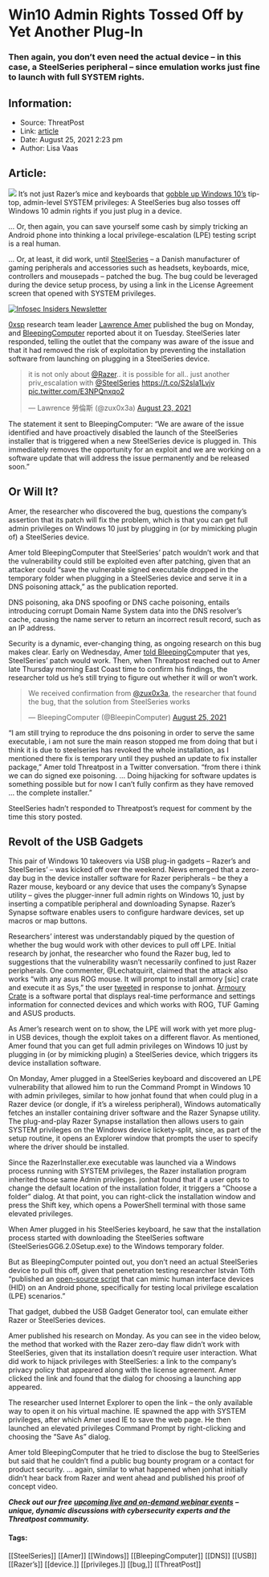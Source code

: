 # Win10 Admin Rights Tossed Off by Yet Another Plug-In
### Then again, you don’t even need the actual device – in this case, a SteelSeries peripheral – since emulation works just fine to launch with full SYSTEM rights. 

## Information:
+ Source: ThreatPost
+ Link: [article](https://kasperskycontenthub.com/threatpost-global/?p=168927)
+ Date: August 25, 2021  2:23 pm
+ Author: Lisa Vaas


## Article:
![](https://media.threatpost.com/wp-content/uploads/sites/103/2021/08/25141841/steel-series-e1629915533369.jpeg)
It’s not just Razer’s mice and keyboards that [gobble up Windows 10’s](https://threatpost.com/windows-10-admin-rights-razer-devices-mouse-peripherals/168855/) tip-top, admin-level SYSTEM privileges: A SteelSeries bug also tosses off Windows 10 admin rights if you just plug in a device.


… Or, then again, you can save yourself some cash by simply tricking an Android phone into thinking a local privilege-escalation (LPE) testing script is a real human.


… Or, at least, it did work, until [SteelSeries](https://steelseries.com/) – a Danish manufacturer of gaming peripherals and accessories such as headsets, keyboards, mice, controllers and mousepads – patched the bug. The bug could be leveraged during the device setup process, by using a link in the License Agreement screen that opened with SYSTEM privileges.


[![Infosec Insiders Newsletter](https://media.threatpost.com/wp-content/uploads/sites/103/2021/07/10165815/infosec_insiders_in_article_promo.png)](https://threatpost.com/infosec-insider-subscription-page/?utm_source=ART&utm_medium=ART&utm_campaign=InfosecInsiders_Newsletter_Promo/)


[0xsp](http://0xsp.com/) research team leader [Lawrence Amer](https://twitter.com/zux0x3a) published the bug on Monday, and [BleepingComputer](https://www.bleepingcomputer.com/news/security/steelseries-bug-gives-windows-10-admin-rights-by-plugging-in-a-device/) reported about it on Tuesday. SteelSeries later responded, telling the outlet that the company was aware of the issue and that it had removed the risk of exploitation by preventing the installation software from launching on plugging in a SteelSeries device.



> 
> it is not only about [@Razer](https://twitter.com/Razer?ref_src=twsrc%5Etfw).. it is possible for all.. just another priv\_escalation with [@SteelSeries](https://twitter.com/SteelSeries?ref_src=twsrc%5Etfw) <https://t.co/S2sIa1Lvjv> [pic.twitter.com/E3NPQnxqo2](https://t.co/E3NPQnxqo2)
> 
> 
> — Lawrence 勞倫斯 (@zux0x3a) [August 23, 2021](https://twitter.com/zux0x3a/status/1429841541036527616?ref_src=twsrc%5Etfw)
> 
> 



The statement it sent to BleepingComputer: “We are aware of the issue identified and have proactively disabled the launch of the SteelSeries installer that is triggered when a new SteelSeries device is plugged in. This immediately removes the opportunity for an exploit and we are working on a software update that will address the issue permanently and be released soon.”


Or Will It?
-----------


Amer, the researcher who discovered the bug, questions the company’s assertion that its patch will fix the problem, which is that you can get full admin privileges on Windows 10 just by plugging in (or by mimicking plugin of) a SteelSeries device.


Amer told BleepingComputer that SteelSeries’ patch wouldn’t work and that the vulnerability could still be exploited even after patching, given that an attacker could “save the vulnerable signed executable dropped in the temporary folder when plugging in a SteelSeries device and serve it in a DNS poisoning attack,” as the publication reported.


DNS poisoning, aka DNS spoofing or DNS cache poisoning, entails introducing corrupt Domain Name System data into the DNS resolver’s cache, causing the name server to return an incorrect result record, such as an IP address.


Security is a dynamic, ever-changing thing, as ongoing research on this bug makes clear. Early on Wednesday, Amer [told BleepingCo](https://twitter.com/BleepinComputer/status/1430454633491832833)mputer that yes, SteelSeries’ patch would work. Then, when Threatpost reached out to Amer late Thursday morning East Coast time to confirm his findings, the researcher told us he’s still trying to figure out whether it will or won’t work.



> 
> We received confirmation from [@zux0x3a](https://twitter.com/zux0x3a?ref_src=twsrc%5Etfw), the researcher that found the bug, that the solution from SteelSeries works
> 
> 
> — BleepingComputer (@BleepinComputer) [August 25, 2021](https://twitter.com/BleepinComputer/status/1430454633491832833?ref_src=twsrc%5Etfw)
> 
> 



“I am still trying to reproduce the dns poisoning in order to serve the same executable, i am not sure the main reason stopped me from doing that but i think it is due to steelseries has revoked the whole installation, as I mentioned there fix is temporary until they pushed an update to fix installer package,” Amer told Threatpost in a Twitter conversation. “from there i think we can do signed exe poisoning. … Doing hijacking for software updates is something possible but for now I can’t fully confirm as they have removed … the complete installer.”


SteelSeries hadn’t responded to Threatpost’s request for comment by the time this story posted.


Revolt of the USB Gadgets
-------------------------


This pair of Windows 10 takeovers via USB plug-in gadgets – Razer’s and SteelSeries’ – was kicked off over the weekend. News emerged that a zero-day bug in the device installer software for Razer peripherals – be they a Razer mouse, keyboard or any device that uses the company’s Synapse utility – gives the plugger-inner full admin rights on Windows 10, just by inserting a compatible peripheral and downloading Synapse. Razer’s Synapse software enables users to configure hardware devices, set up macros or map buttons.


Researchers’ interest was understandably piqued by the question of whether the bug would work with other devices to pull off LPE. Initial research by jonhat, the researcher who found the Razer bug, led to suggestions that the vulnerability wasn’t necessarily confined to just Razer peripherals. One commenter, @Lechatquirit, claimed that the attack also works “with any asus ROG mouse. It will prompt to install armory [sic] crate and execute it as Sys,” the user [tweeted](https://twitter.com/Lechatquirit/status/1429374730860208128) in response to jonhat. [Armoury Crate](https://www.asus.com/support/FAQ/1042459/) is a software portal that displays real-time performance and settings information for connected devices and which works with ROG, TUF Gaming and ASUS products.


As Amer’s research went on to show, the LPE will work with yet more plug-in USB devices, though the exploit takes on a different flavor. As mentioned, Amer found that you can get full admin privileges on Windows 10 just by plugging in (or by mimicking plugin) a SteelSeries device, which triggers its device installation software.


On Monday, Amer plugged in a SteelSeries keyboard and discovered an LPE vulnerability that allowed him to run the Command Prompt in Windows 10 with admin privileges, similar to how jonhat found that when could plug in a Razer device (or dongle, if it’s a wireless peripheral), Windows automatically fetches an installer containing driver software and the Razer Synapse utility. The plug-and-play Razer Synapse installation then allows users to gain SYSTEM privileges on the Windows device lickety-split, since, as part of the setup routine, it opens an Explorer window that prompts the user to specify where the driver should be installed.


Since the RazerInstaller.exe executable was launched via a Windows process running with SYSTEM privileges, the Razer installation program inherited those same Admin privileges. jonhat found that if a user opts to change the default location of the installation folder, it triggers a “Choose a folder” dialog. At that point, you can right-click the installation window and press the Shift key, which opens a PowerShell terminal with those same elevated privileges.


When Amer plugged in his SteelSeries keyboard, he saw that the installation process started with downloading the SteelSeries software (SteelSeriesGG6.2.0Setup.exe) to the Windows temporary folder.


But as BleepingComputer pointed out, you don’t need an actual SteelSeries device to pull this off, given that penetration testing researcher István Tóth “published an [open-source script](https://github.com/tothi/usbgadget-tool) that can mimic human interface devices (HID) on an Android phone, specifically for testing local privilege escalation (LPE) scenarios.”


That gadget, dubbed the USB Gadget Generator tool, can emulate either Razer or SteelSeries devices.


Amer published his research on Monday. As you can see in the video below, the method that worked with the Razer zero-day flaw didn’t work with SteelSeries, given that its installation doesn’t require user interaction. What did work to hijack privileges with SteelSeries: a link to the company’s privacy policy that appeared along with the license agreement. Amer clicked the link and found that the dialog for choosing a launching app appeared.


The researcher used Internet Explorer to open the link – the only available way to open it on his virtual machine. IE spawned the app with SYSTEM privileges, after which Amer used IE to save the web page. He then launched an elevated privileges Command Prompt by right-clicking and choosing the “Save As” dialog.


Amer told BleepingComputer that he tried to disclose the bug to SteelSeries but said that he couldn’t find a public bug bounty program or a contact for product security. … again, similar to what happened when jonhat initially didn’t hear back from Razer and went ahead and published his proof of concept video.


***Check out our free*** [***upcoming live and on-demand webinar events***](https://threatpost.com/category/webinars/) ***– unique, dynamic discussions with cybersecurity experts and the Threatpost community.***




#### Tags:
[[SteelSeries]] [[Amer]] [[Windows]] [[BleepingComputer]] [[DNS]] [[USB]] [[Razer’s]] [[device.]] [[privileges.]] [[bug,]] [[ThreatPost]]
